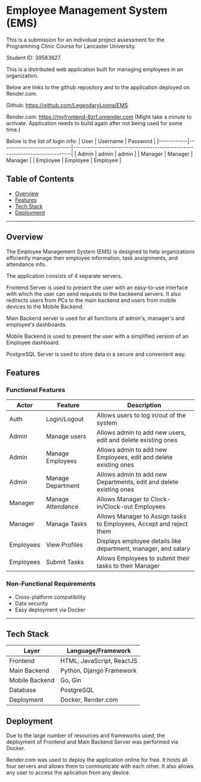 #  Employee Management System (EMS)

This is a submission for an individual project assessment for the Programming Clinic Course for Lancaster University. 

Student ID: 39583627.

This is a distributed web application built for managing employees in an organization.

Below are links to the github repository and to the application deployed on Render.com. 

Github: https://github.com/LegendaryLoona/EMS

Render.com: https://myfrontend-8zrf.onrender.com (Might take a minute to activate. Application needs to build again after not being used for some time.) 

Below is the list of login info:
| User       | Username                    | Password                                                                    |
|------------|-----------------------------|-----------------------------------------------------------------------------|
| Admin      | admin                       | admin                                                                       |
| Manager    | Manager                     | Manager                                                                     |
| Employee   | Employee                    | Employee                                                                    |

##  Table of Contents

- [Overview](#overview)
- [Features](#features)
- [Tech Stack](#tech-stack)
- [Deployment](#deployment)

---

##  Overview

The Employee Management System (EMS) is designed to help organizations efficiently manage their employee information, task assignments, and attendance info.

The application consists of 4 separate servers. 

Frontend Server is used to present the user with an easy-to-use interface with which the user can send requests to the backeend servers. It also redirects users from PCs to the main backend and users from mobile devices to the Mobile Backend.

Main Backend server is used for all functions of admin's, manager's and employee's dashboards.

Mobile Backend is used to present the user with a simplified version of an Employee dashboard.

PostgreSQL Server is used to store data in a secure and convenient way.

##  Features

###  Functional Features

| Actor      | Feature                     | Description                                                                 |
|------------|-----------------------------|-----------------------------------------------------------------------------|
| Auth       | Login/Logout                | Allows users to log in/out of the system                                   |
| Admin      | Manage users                | Allows admin to add new users, edit and delete existing ones               |
| Admin      | Manage Employees            | Allows admin to add new Employees, edit and delete existing ones           |
| Admin      | Manage Department           | Allows admin to add new Departments, edit and delete existing ones         |
| Manager    | Manage Attendance           | Allows Manager to Clock-in/Clock-out Employees                             |
| Manager    | Manage Tasks                | Allows Manager to Assign tasks to Employees, Accept and reject them        |
| Employees  | View Profiles               | Displays employee details like department, manager, and salary             |
| Employees  | Submit Tasks                | Allows Employees to submit their tasks to their Manager                    |


### Non-Functional Requirements

- Cross-platform compatibility
- Data security
- Easy deployment via Docker

---

## Tech Stack

| Layer          | Language/Framework          |
|----------------|-----------------------------|
| Frontend       | HTML, JavaScript, ReactJS   |
| Main Backend   | Python, Django Framework    |
| Mobile Backend | Go, Gin                     |
| Database       | PostgreSQL                  |
| Deployment     | Docker, Render.com          |


## Deployment

Due to the large number of resources and frameworks used, the deployment of Frontend and Main Backend Server was performed via Docker.

Render.com was used to deploy the application online for free. It hosts all four servers and allows them to communicate with each other. It also allows any user to access the aplication from any device.

